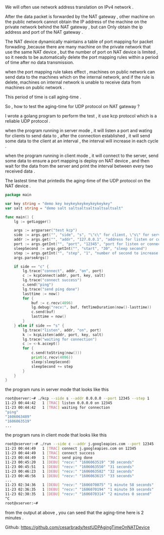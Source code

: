 We will often use network address translation on IPv4 network .

After the data packet is forwarded by the NAT gateway , other machine on the public network cannot obtain the IP address of the machine on the private network behind the NAT gateway , but can Only obtain the ip address and port of the NAT gateway .

The NAT device dynamically maintains a table of port mapping for packet forwading ,because there are many machine on the private network that use the same NAT device , but the number of port on NAT  device is limited , so it needs to be automatically delete the port mapping rules within a period of time after no data transmission.

when the port mapping rule takes effect , machines on public network can send data to the machines which on the  internal network, and if the rule is delete, machines on internal network  is unable to receive data from machines on public network .

This period of time is call aging-time .

So , how to test the aging-time for UDP protocol on NAT gateway ?

I wrote a golang program to perform the test , it use kcp protocol which is a reliable UDP protocol .

when the program running in server mode , it will listen a port and wating for clients to send data to , after the connection established , it will send some data to the client at an interval , the interval will increase in each cycle .

when the program running in client mode , it will connect to the server, send some  data to ensure a port mapping is deploy on NAT device , and then wait for the data from the server and print the interval between every two received data .

The lastest time that printedis the aging-time of the UDP protocol on the NAT  device .

```go
package main

var key string = "demo key keykeykeykeykeykeykey"
var salt string = "demo salt saltsaltsaltsaltsaltsalt"

func main() {
    lg := getLogger()

    args := argparser("test kcp")
    side := args.get("", "side", "s", "\"c\" for client, \"s\" for server")
    addr := args.get("", "addr", "127.0.0.1", "address for listen or connect to")
    port := args.getInt("", "port", "12345", "port for listen or connect to")
    sleepSecond := args.getInt("", "start", "30", "sleep second")
    step := args.getInt("", "step", "1", "number of second to increase for every loop")
    args.parseArgs()

    if side == "c" {
        lg.trace("connect", addr, "on", port)
        c := kcpConnect(addr, port, key, salt)
        lg.trace("connect success")
        c.send("ping")
        lg.trace("send ping done")
        lasttime := now()
        for {
            buf := c.recv(4096)
            lg.debug("recv:", buf, fmtTimeDuration(now()-lasttime))
            c.send(buf)
            lasttime = now()
        }
    } else if side == "s" {
        lg.trace("listen", addr, "on", port)
        k := kcpListen(addr, port, key, salt)
        lg.trace("waiting for connection")
        c := <-k.accept()
        for {
            c.send(toString(now()))
            print(c.recv(4096))
            sleep(sleepSecond)
            sleepSecond += step
        }
    }
}
```

the program runs in server mode that looks like this

```bash
root@server:~# ./kcp --side s --addr 0.0.0.0 --port 12345 --step 1   
11-23 00:44:42   1 [TRAC] listen 0.0.0.0 on 12345   
11-23 00:44:42   1 [TRAC] waiting for connection  
"ping"  
"1606063489"
"1606063519"
...
```

the program runs in client mode that looks like this

```bash
root@xserver:~# ./run --side c --addr j.googleapies.com --port 12345   
11-23 00:44:49   1 [TRAC] connect j.googleapies.com on 12345   
11-23 00:44:49   1 [TRAC] connect success  
11-23 00:44:49   1 [TRAC] send ping done  
11-23 00:45:20   1 [DEBU] "recv:" "1606063519" "30 seconds"  
11-23 00:45:51   1 [DEBU] "recv:" "1606063550" "31 seconds"  
11-23 00:46:23   1 [DEBU] "recv:" "1606063582" "32 seconds"  
11-23 00:46:56   1 [DEBU] "recv:" "1606063615" "33 seconds"
...
11-23 02:34:36   1 [DEBU] "recv:" "1606070075" "1 minute 58 seconds"
11-23 02:36:35   1 [DEBU] "recv:" "1606070194" "1 minute 59 seconds"
11-23 02:38:35   1 [DEBU] "recv:" "1606070314" "2 minutes 0 second"
^C
root@xserver:~#
```

from the output at above , you can seed that the aging-time here is 2 minutes .

Github: https://github.com/cesarbrady/testUDPAgingTimeOnNATDevice

